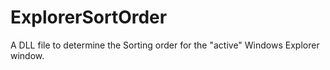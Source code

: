 # ExplorerSortOrder
A DLL file to determine the Sorting order for the "active" Windows Explorer window.
